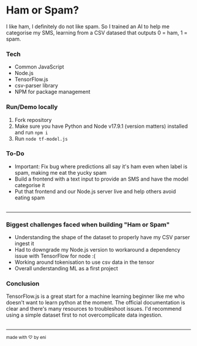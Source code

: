 # Ham or Spam?

I like ham, I definitely do not like spam. So I trained an AI to help me categorise my SMS, learning from a CSV datased that outputs 0 = ham, 1 = spam.

### Tech

- Common JavaScript
- Node.js
- TensorFlow.js
- csv-parser library
- NPM for package management

### Run/Demo locally

1. Fork repository
2. Make sure you have Python and Node v17.9.1 (version matters) installed and run `npm i`
3. Run `node tf-model.js`

### To-Do

- Important: Fix bug where predictions all say it's ham even when label is spam, making me eat the yucky spam
- Build a frontend with a text input to provide an SMS and have the model categorise it
- Put that frontend and our Node.js server live and help others avoid eating spam
  <br></br>

---

### Biggest challenges faced when building "Ham or Spam"

- Understanding the shape of the dataset to properly have my CSV parser ingest it
- Had to downgrade my Node.js version to workaround a dependency issue with TensorFlow for node :(
- Working around tokenisation to use csv data in the tensor
- Overall understanding ML as a first project

### Conclusion

TensorFlow.js is a great start for a machine learning beginner like me who doesn't want to learn python at the moment. The official documentation is clear and there's many resources to troubleshoot issues. I'd recommend using a simple dataset first to not overcomplicate data ingestion.
<br><br/>

---

<sub> made with ♡ by eni </sub>
